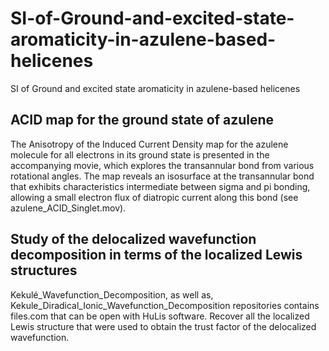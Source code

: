 # SI-of-Ground-and-excited-state-aromaticity-in-azulene-based-helicenes
SI of Ground and excited state aromaticity in azulene-based helicenes

## ACID map for the ground state of azulene 
The Anisotropy of the Induced Current Density map for the azulene molecule for all electrons in its ground state is presented in the accompanying movie, which explores the transannular bond from various rotational angles. The map reveals an isosurface at the transannular bond that exhibits characteristics intermediate between sigma and pi bonding, allowing a small electron flux of diatropic current along this bond (see azulene_ACID_Singlet.mov).

## Study of the delocalized wavefunction decomposition in terms of the localized Lewis structures
Kekulé_Wavefunction_Decomposition, as well as, Kekule_Diradical_Ionic_Wavefunction_Decomposition repositories contains files.com that can be open with HuLis software. Recover all the localized Lewis structure that were used to obtain the trust factor of the delocalized wavefunction.
